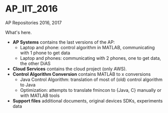 # AP_IIT_2016
AP Repositories 2016, 2017

<dl>
<dt> What's here. </dt>
<ul>
<li>
<b>AP Systems</b> contains the last versions of the AP:
<ul>
  <li> Laptop and phone: control algorithm in MATLAB, communicating with 1 phone to get data</li>
  <li> Laptop and phones: communicating with 2 phones, one to get data, the other DiAS</li>
</ul>
</li>
<li>
<b>Cloud Services</b> contains the cloud project (only AWS). 
</li>
<li>
<b>Control Algorithm Conversion</b> contains MATLAB to x conversions 
<ul>
<li> Java Control Algorithm: translation of most of (old) control algorithm to Java </li>
<li>Optimization: attempts to translate fmincon to {Java, C} manually or with MATLAB tools </li>
</ul>
</li>
<li>
<b>Support files</b> additional documents, original devices SDKs, experiments data
</li>
</ul>
</dl>

